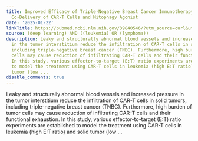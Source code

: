 ```yaml
---
title: Improved Efficacy of Triple-Negative Breast Cancer Immunotherapy via Hydrogel-Based
  Co-Delivery of CAR-T Cells and Mitophagy Agonist
date: '2025-01-22'
linkTitle: https://pubmed.ncbi.nlm.nih.gov/39840546/?utm_source=curl&utm_medium=rss&utm_campaign=pubmed-2&utm_content=1byXLWG-5Hn0_qdLgZYpDfLA2UWGhGNgZGereuo1rJN2aoAQXP&fc=20220814223158&ff=20250122171141&v=2.18.0.post9+e462414
source: (deep learning) AND ((leukemia) OR (lymphoma))
description: Leaky and structurally abnormal blood vessels and increased pressure
  in the tumor interstitium reduce the infiltration of CAR-T cells in solid tumors,
  including triple-negative breast cancer (TNBC). Furthermore, high burden of tumor
  cells may cause reduction of infiltrating CAR-T cells and their functional exhaustion.
  In this study, various effector-to-target (E:T) ratio experiments are established
  to model the treatment using CAR-T cells in leukemia (high E:T ratio) and solid
  tumor (low ...
disable_comments: true
---
```

Leaky and structurally abnormal blood vessels and increased pressure in the tumor interstitium reduce the infiltration of CAR-T cells in solid tumors, including triple-negative breast cancer (TNBC). Furthermore, high burden of tumor cells may cause reduction of infiltrating CAR-T cells and their functional exhaustion. In this study, various effector-to-target (E:T) ratio experiments are established to model the treatment using CAR-T cells in leukemia (high E:T ratio) and solid tumor (low ...